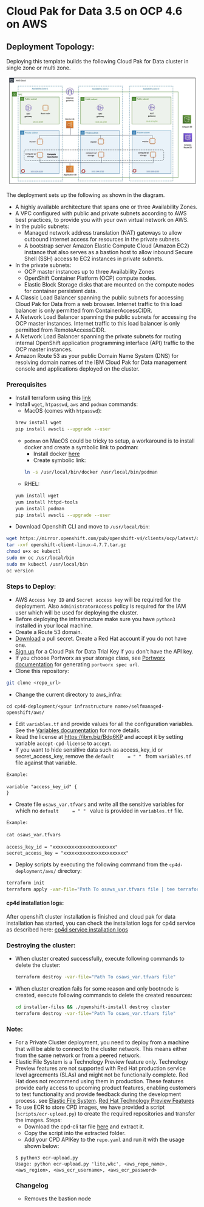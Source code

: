 
# Cloud Pak for Data 3.5 on OCP 4.6 on AWS

## Deployment Topology:

Deploying this template builds the following Cloud Pak for Data cluster in single zone or multi zone.

![Alt text](images/aws-multi-zone.jpg)

The deployment sets up the following as shown in the diagram.
 - A highly available architecture that spans one or three Availability Zones.
 - A VPC configured with public and private subnets according to AWS best practices, to provide you with your own virtual network on AWS.
 - In the public subnets:
   - Managed network address translation (NAT) gateways to allow outbound internet access for resources in the private subnets.
   - A bootstrap server Amazon Elastic Compute Cloud (Amazon EC2) instance that also serves as a bastion host to allow inbound Secure Shell (SSH) access to EC2 instances in private subnets.
 - In the private subnets:
   - OCP master instances up to three Availability Zones
   - OpenShift Container Platform (OCP) compute nodes.
   - Elastic Block Storage disks that are mounted on the compute nodes for container persistent data.
 - A Classic Load Balancer spanning the public subnets for accessing Cloud Pak for Data from a web browser. Internet traffic to this load balancer is only permitted from ContainerAccessCIDR.
 - A Network Load Balancer spanning the public subnets for accessing the OCP master instances. Internet traffic to this load balancer is only permitted from RemoteAccessCIDR.
 - A Network Load Balancer spanning the private subnets for routing internal OpenShift application programming interface (API) traffic to the OCP master instances.
 - Amazon Route 53 as your public Domain Name System (DNS) for resolving domain names of the IBM Cloud Pak for Data management console and applications deployed on the cluster.

### Prerequisites
* Install terraform using this [link](https://learn.hashicorp.com/tutorials/terraform/install-cli)
* Install `wget`, `htpasswd`, `aws` and `podman` commands:
  * MacOS (comes with `htpasswd`):
  ```bash
  brew install wget
  pip install awscli --upgrade --user
  ```
    * `podman` on MacOS could be tricky to setup, a workaround is to install docker and create a symbolic link to podman:
      * Install docker [here](https://docs.docker.com/docker-for-mac/install/)
      * Create symbolic link:
      ```bash
      ln -s /usr/local/bin/docker /usr/local/bin/podman 
      ```
  * RHEL:
  ```bash
  yum install wget
  yum install httpd-tools
  yum install podman
  pip install awscli --upgrade --user
  ```
* Download Openshift CLI and move to `/usr/local/bin`:
```bash
wget https://mirror.openshift.com/pub/openshift-v4/clients/ocp/latest/openshift-client-linux-4.7.7.tar.gz
tar -xvf openshift-client-linux-4.7.7.tar.gz
chmod u+x oc kubectl
sudo mv oc /usr/local/bin
sudo mv kubectl /usr/local/bin
oc version
```

### Steps to Deploy:
* AWS `Access key ID` and `Secret access key` will be required for the deployment. Also `AdministratorAccess` policy is required for the IAM user which will be used for deploying the cluster.
* Before deploying the infrastructure make sure you have `python3` installed in your local machine.
* Create a Route 53 domain.
* [Download](https://cloud.redhat.com/openshift/install/pull-secret) a pull secret. Create a Red Hat account if you do not have one.
* [Sign up](https://www.ibm.com/account/reg/us-en/signup?formid=urx-42212) for a Cloud Pak for Data Trial Key if you don't have the API key.
* If you choose Portworx as your storage class, see [Portworx documentation](PORTWORX.md) for generating `portworx spec url`.
* Clone this repository:
```bash
git clone <repo_url>
```
* Change the current directory to aws_infra:
```
cd cp4d-deployment/<your infrastructure name>/selfmanaged-openshift/aws/
```
* Edit `variables.tf` and provide values for all the configuration variables. See the [Variables documentation](VARIABLES.md) for more details.
* Read the license at https://ibm.biz/Bdq6KP and accept it by setting variable `accept-cpd-license` to `accept`.
* If you want to hide sensitive data such as access_key_id or secret_access_key, remove the `default     = " " ` from `variables.tf` file against that variable.
```
Example:

variable "access_key_id" {
}
```
* Create file `osaws_var.tfvars` and write all the sensitive variables for which no `default     = " " ` value is provided in `variables.tf` file.
```
Example:

cat osaws_var.tfvars

access_key_id = "xxxxxxxxxxxxxxxxxxxxxxx"
secret_access_key = "xxxxxxxxxxxxxxxxxxxxxxx"
```
* Deploy scripts by executing the following command from the `cp4d-deployment/aws/` directory:
```bash
terraform init
terraform apply -var-file="Path To osaws_var.tfvars file | tee terraform.log"
```
#### cp4d installation logs:
After openshift cluster installation is finished and cloud pak for data installation has started, you can check the installation logs for cp4d service as described here: [cp4d service installation logs](INSTALLATION-LOG.md)

### Destroying the cluster:
* When cluster created successfully, execute following commands to delete the cluster:
  ```bash
  terraform destroy -var-file="Path To osaws_var.tfvars file"
  ```
* When cluster creation fails for some reason and only bootnode is created, execute following commands to delete the created resources:
  ```bash
  cd installer-files && ./openshift-install destroy cluster
  terraform destroy -var-file="Path To osaws_var.tfvars file"
  ```
### Note:
* For a Private Cluster deployment, you need to deploy from a machine that will be able to connect to the cluster network. This means either from the same network or from a peered network.
* Elastic File System is a Technology Preview feature only. Technology Preview features are not supported with Red Hat production service level agreements (SLAs) and might not be functionally complete. Red Hat does not recommend using them in production. These features provide early access to upcoming product features, enabling customers to test functionality and provide feedback during the development process.
see [Elastic File System](https://docs.openshift.com/container-platform/4.3/storage/persistent_storage/persistent-storage-efs.html).
[Red Hat Technology Preview Features](https://access.redhat.com/support/offerings/techpreview/)
* To use ECR to store CPD images, we have provided a script (`scripts/ecr-upload.py`) to create the required repositories and transfer the images.
Steps:
  - Download the cpd-cli tar file [here](https://github.com/IBM/cpd-cli/releases) and extract it.
  - Copy the script into the extracted folder.
  - Add your CPD APIKey to the `repo.yaml` and run it with the usage shown below:
  ```
  $ python3 ecr-upload.py
  Usage: python ecr-upload.py 'lite,wkc', <aws_repo_name>, <aws_region>, <aws_ecr_username>, <aws_ecr_password>
  ```
  ### Changelog
  * Removes the bastion node